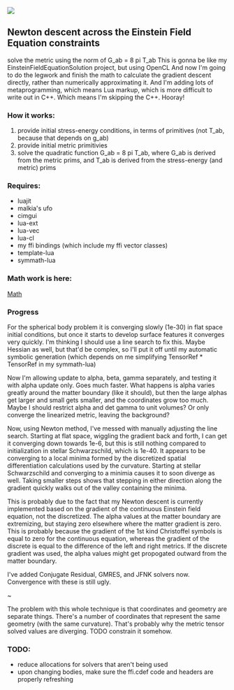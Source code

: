 ![](https://cdn.rawgit.com/thenumbernine/efesoln-cl-lua/master/images/pic.png)

## Newton descent across the Einstein Field Equation constraints

solve the metric using the norm of G_ab = 8 pi T_ab
This is gonna be like my EinsteinFieldEquationSolution project, but using OpenCL
And now I'm going to do the legwork and finish the math to calculate the gradient descent directly, rather than numerically approximating it.
And I'm adding lots of metaprogramming, which means Lua markup, which is more difficult to write out in C++.
Which means I'm skipping the C++.  Hooray!

### How it works:

1. provide initial stress-energy conditions, in terms of primitives (not T_ab, because that depends on g_ab)
2. provide initial metric primitivies
3. solve the quadratic function G_ab = 8 pi T_ab, where G_ab is derived from the metric prims, and T_ab is derived from the stress-energy (and metric) prims

### Requires:

* luajit
* malkia's ufo
* cimgui
* lua-ext
* lua-vec
* lua-cl
* my ffi bindings (which include my ffi vector classes)
* template-lua
* symmath-lua

### Math work is here:

[Math](https://htmlpreview.github.io/?https://github.com/thenumbernine/efesoln-cl-lua/blob/master/efe.html)

### Progress

For the spherical body problem it is converging slowly (1e-30) in flat space initial conditions,
but once it starts to develop surface features it converges very quickly.
I'm thinking I should use a line search to fix this.  Maybe Hessian as well, but that'd be complex, so I'll put it off until my automatic symbolic generation (which depends on me simplifying TensorRef * TensorRef in my symmath-lua)

Now I'm allowing update to alpha, beta, gamma separately, and testing it with alpha update only.  Goes much faster.
What happens is alpha varies greatly around the matter boundary (like it should), but then the large alphas get larger and small gets smaller, and the coordinates grow too much.
Maybe I should restrict alpha and det gamma to unit volumes?  Or only converge the linearized metric, leaving the background?

Now, using Newton method, I've messed with manually adjusting the line search.  Starting at flat space, wiggling the gradient back and forth, I can get it converging down towards 1e-6, but this is still nothing compared to initialization in stellar Schwarzschild, which is 1e-40.
It appears to be converging to a local minima formed by the discretized spatial differentiation calculations used by the curvature.
Starting at stellar Schwarzschild and converging to a minimia causes it to soon diverge as well.
Taking smaller steps shows that stepping in either direction along the gradient quickly walks out of the valley containing the minima.

This is probably due to the fact that my Newton descent is currently implemented based on the gradient of the continuous Einstein field equation, not the discretized.
The alpha values at the matter boundary are extremizing, but staying zero elsewhere where the matter gradient is zero.
This is probably because the gradient of the 1st kind Christoffel symbols is equal to zero for the continuous equation,
whereas the gradient of the discrete is equal to the difference of the left and right metrics.
If the discrete gradient was used, the alpha values might get propogated outward from the matter boundary. 

I've added Conjugate Residual, GMRES, and JFNK solvers now. Convergence with these is still ugly.

~

The problem with this whole technique is that coordinates and geometry are separate things.
There's a number of coordinates that represent the same geometry (with the same curvature).
That's probably why the metric tensor solved values are diverging.
TODO constrain it somehow.

### TODO:

* reduce allocations for solvers that aren't being used
* upon changing bodies, make sure the ffi.cdef code and headers are properly refreshing

